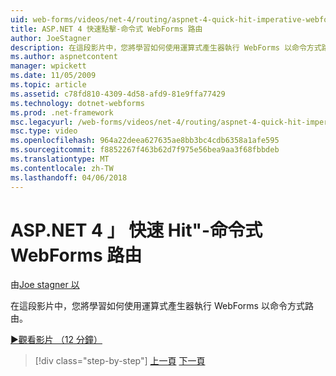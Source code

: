 ```yaml
---
uid: web-forms/videos/net-4/routing/aspnet-4-quick-hit-imperative-webforms-routing
title: ASP.NET 4 快速點擊-命令式 WebForms 路由
author: JoeStagner
description: 在這段影片中，您將學習如何使用運算式產生器執行 WebForms 以命令方式路由。
ms.author: aspnetcontent
manager: wpickett
ms.date: 11/05/2009
ms.topic: article
ms.assetid: c78fd810-4309-4d58-afd9-81e9ffa77429
ms.technology: dotnet-webforms
ms.prod: .net-framework
msc.legacyurl: /web-forms/videos/net-4/routing/aspnet-4-quick-hit-imperative-webforms-routing
msc.type: video
ms.openlocfilehash: 964a22deea627635ae8bb3bc4cdb6358a1afe595
ms.sourcegitcommit: f8852267f463b62d7f975e56bea9aa3f68fbbdeb
ms.translationtype: MT
ms.contentlocale: zh-TW
ms.lasthandoff: 04/06/2018
---
```

<a name="aspnet-4-quick-hit---imperative-webforms-routing"></a>ASP.NET 4 」 快速 Hit"-命令式 WebForms 路由
====================
由[Joe stagner 以](https://github.com/JoeStagner)

在這段影片中，您將學習如何使用運算式產生器執行 WebForms 以命令方式路由。 

[&#9654;觀看影片 （12 分鐘）](https://channel9.msdn.com/Blogs/ASP-NET-Site-Videos/aspnet-4-quick-hit-imperative-webforms-routing)

> [!div class="step-by-step"]
> [上一頁](aspnet-4-quick-hit-permanent-redirect.md)
> [下一頁](aspnet-4-quick-hit-declarative-webforms-routing.md)
